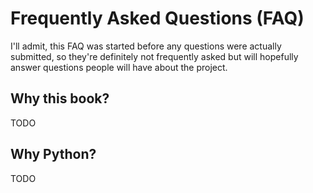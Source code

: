 
# Frequently Asked Questions (FAQ)

I'll admit, this FAQ was started before any questions were actually submitted, so they're definitely not frequently asked but will hopefully answer questions people will have about the project.

## Why this book?

TODO

## Why Python?

TODO
